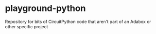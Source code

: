 # playground-python
Repository for bits of CircuitPython code that aren't part of an Adabox or other specific project
